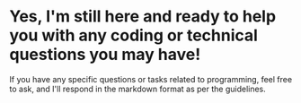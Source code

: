 # Yes, I'm still here and ready to help you with any coding or technical questions you may have!

If you have any specific questions or tasks related to programming, feel free to ask, and I'll respond in the markdown format as per the guidelines.

